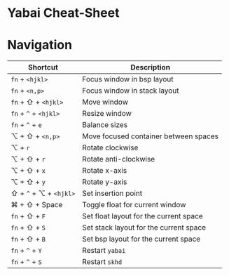 # Yabai Cheat-Sheet

# Navigation


| Shortcut | Description |
| --- | --- |
| `fn` + `<hjkl>` | Focus window in bsp layout |
| `fn` + `<n,p>` | Focus window in stack layout |
| `fn` + ⇧ + `<hjkl>` | Move window |
| `fn` + `^` + `<hjkl>` | Resize window |
| `fn` + `^` + `e` | Balance sizes |
| ⌥ + ⇧ + `<n,p>` | Move focused container between spaces |
| ⌥ + `r` | Rotate clockwise |
| ⌥ + ⇧ + `r` | Rotate anti-clockwise |
| ⌥ + ⇧ + `x` | Rotate x-axis |
| ⌥ + ⇧ + `y` | Rotate y-axis |
| ⇧ + `^` + ⌥ + `<hjkl>` | Set insertion point |
| ⌘ + ⇧ + Space | Toggle float for current window |
| `fn` + ⇧ + `F` | Set float layout for the current space |
| `fn` + ⇧ + `S` | Set stack layout for the current space |
| `fn` + ⇧ + `B` | Set bsp layout for the current space |
| `fn` + `^` + `Y` | Restart `yabai` |
| `fn` + `^` + `S` | Restart `skhd` |

